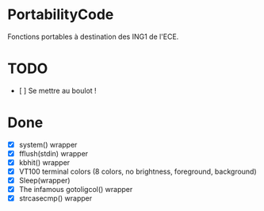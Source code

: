 PortabilityCode
===============

Fonctions portables à destination des ING1 de l'ECE.

# TODO

- [ ] Se mettre au boulot !


# Done

- [x] system() wrapper
- [x] fflush(stdin) wrapper
- [x] kbhit() wrapper
- [x] VT100 terminal colors (8 colors, no brightness, foreground, background)
- [x] Sleep(wrapper)
- [x] The infamous gotoligcol() wrapper
- [x] strcasecmp() wrapper
